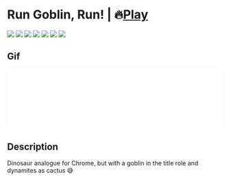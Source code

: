 # Run Goblin, Run! | 🔥[Play](https://zalexanninev15.github.io/RunGoblinRun/)

[![](https://img.shields.io/badge/platforms-All_with_Internet-27282D.svg)](https://github.com/Zalexanninev15/RunGoblinRun)
[![](https://img.shields.io/badge/written_on-Java_Script-E34F26.svg?logo=javascript)](https://github.com/Zalexanninev15/RunGoblinRun)
[![](https://img.shields.io/badge/written_on-HTML-E34F26.svg?logo=html5)](https://github.com/Zalexanninev15/RunGoblinRun)
[![](https://img.shields.io/badge/release-v1.0-blue.svg)](https://github.com/Zalexanninev15/RunGoblinRun)
[![](https://img.shields.io/github/last-commit/Zalexanninev15/RunGoblinRun)](https://github.com/Zalexanninev15/Encrypt-and-Decrypt/commits/main)
[![](https://img.shields.io/badge/license-GPLv3-ligthgreen.svg)](LICENSE)
[![](https://img.shields.io/badge/donate-Buy_Me_a_Coffee-F94400.svg)](https://zalexanninev15.jimdofree.com/buy-me-a-coffee)

## Gif

![alt](https://github.com/Zalexanninev15/RunGoblinRun/blob/main/test.gif?raw=true)

## Description
Dinosaur analogue for Chrome, but with a goblin in the title role and dynamites as cactus 😅
